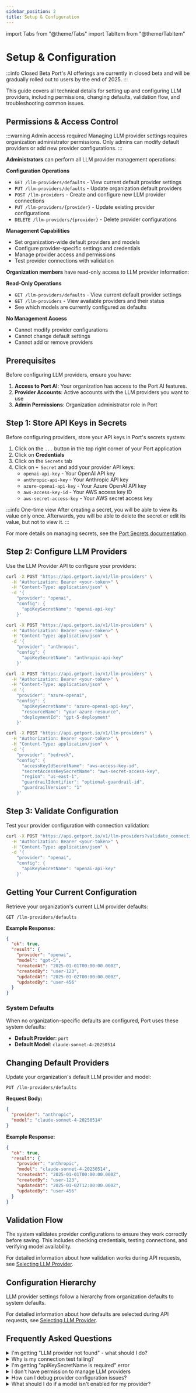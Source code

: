 ```yaml
---
sidebar_position: 2
title: Setup & Configuration
---
```


import Tabs from "@theme/Tabs"
import TabItem from "@theme/TabItem"

# Setup & Configuration

:::info Closed Beta
Port's AI offerings are currently in closed beta and will be gradually rolled out to users by the end of 2025.
:::

This guide covers all technical details for setting up and configuring LLM providers, including permissions, changing defaults, validation flow, and troubleshooting common issues.

## Permissions & Access Control

:::warning Admin access required
Managing LLM provider settings requires organization administrator permissions. Only admins can modify default providers or add new provider configurations.
:::

<Tabs groupId="user-permissions" queryString>
<TabItem value="admin" label="Admin Users">

**Administrators** can perform all LLM provider management operations:

**Configuration Operations**
- `GET /llm-providers/defaults` - View current default provider settings
- `PUT /llm-providers/defaults` - Update organization default providers
- `POST /llm-providers` - Create and configure new LLM provider connections
- `PUT /llm-providers/{provider}` - Update existing provider configurations
- `DELETE /llm-providers/{provider}` - Delete provider configurations

**Management Capabilities**
- Set organization-wide default providers and models
- Configure provider-specific settings and credentials
- Manage provider access and permissions
- Test provider connections with validation

</TabItem>
<TabItem value="member" label="Organization Members">

**Organization members** have read-only access to LLM provider information:

**Read-Only Operations**
- `GET /llm-providers/defaults` - View current default provider settings
- `GET /llm-providers` - View available providers and their status
- See which models are currently configured as defaults

**No Management Access**
- Cannot modify provider configurations
- Cannot change default settings
- Cannot add or remove providers

</TabItem>
</Tabs>

## Prerequisites

Before configuring LLM providers, ensure you have:

1. **Access to Port AI**: Your organization has access to the Port AI features.
2. **Provider Accounts**: Active accounts with the LLM providers you want to use
3. **Admin Permissions**: Organization administrator role in Port

## Step 1: Store API Keys in Secrets

Before configuring providers, store your API keys in Port's secrets system:

1. Click on the `...` button in the top right corner of your Port application
2. Click on **Credentials**
3. Click on the `Secrets` tab
4. Click on `+ Secret` and add your provider API keys:
   - `openai-api-key` - Your OpenAI API key
   - `anthropic-api-key` - Your Anthropic API key  
   - `azure-openai-api-key` - Your Azure OpenAI API key
   - `aws-access-key-id` - Your AWS access key ID
   - `aws-secret-access-key` - Your AWS secret access key

:::info One-time view
After creating a secret, you will be able to view its value only once. Afterwards, you will be able to delete the secret or edit its value, but not to view it.
:::

For more details on managing secrets, see the [Port Secrets documentation](/sso-rbac/port-secrets).

## Step 2: Configure LLM Providers

Use the LLM Provider API to configure your providers:

<Tabs groupId="provider-setup" queryString>
<TabItem value="openai" label="OpenAI">

```bash
curl -X POST "https://api.getport.io/v1/llm-providers" \
  -H "Authorization: Bearer <your-token>" \
  -H "Content-Type: application/json" \
  -d '{
    "provider": "openai",
    "config": {
      "apiKeySecretName": "openai-api-key"
    }'
```

</TabItem>
<TabItem value="anthropic" label="Anthropic">

```bash
curl -X POST "https://api.getport.io/v1/llm-providers" \
  -H "Authorization: Bearer <your-token>" \
  -H "Content-Type: application/json" \
  -d '{
    "provider": "anthropic",
    "config": {
      "apiKeySecretName": "anthropic-api-key"
    }'
```

</TabItem>
<TabItem value="azure" label="Azure OpenAI">

```bash
curl -X POST "https://api.getport.io/v1/llm-providers" \
  -H "Authorization: Bearer <your-token>" \
  -H "Content-Type: application/json" \
  -d '{
    "provider": "azure-openai",
    "config": {
      "apiKeySecretName": "azure-openai-api-key",
      "resourceName": "your-azure-resource",
      "deploymentId": "gpt-5-deployment"
    }'
```

</TabItem>
<TabItem value="bedrock" label="AWS Bedrock">

```bash
curl -X POST "https://api.getport.io/v1/llm-providers" \
  -H "Authorization: Bearer <your-token>" \
  -H "Content-Type: application/json" \
  -d '{
    "provider": "bedrock",
    "config": {
      "accessKeyIdSecretName": "aws-access-key-id",
      "secretAccessKeySecretName": "aws-secret-access-key",
      "region": "us-east-1",
      "guardrailIdentifier": "optional-guardrail-id",
      "guardrailVersion": "1"
    }'
```

</TabItem>
</Tabs>

## Step 3: Validate Configuration

Test your provider configuration with connection validation:

```bash
curl -X POST "https://api.getport.io/v1/llm-providers?validate_connection=true" \
  -H "Authorization: Bearer <your-token>" \
  -H "Content-Type: application/json" \
  -d '{
    "provider": "openai",
    "config": {
      "apiKeySecretName": "openai-api-key"
    }'
```

## Getting Your Current Configuration

Retrieve your organization's current LLM provider defaults:

```http
GET /llm-providers/defaults
```

**Example Response:**
```json
{
  "ok": true,
  "result": {
    "provider": "openai",
    "model": "gpt-5",
    "createdAt": "2025-01-01T00:00:00.000Z",
    "createdBy": "user-123",
    "updatedAt": "2025-01-02T00:00:00.000Z",
    "updatedBy": "user-456"
  }
}
```

### System Defaults

When no organization-specific defaults are configured, Port uses these system defaults:
- **Default Provider**: `port`
- **Default Model**: `claude-sonnet-4-20250514`

## Changing Default Providers

Update your organization's default LLM provider and model:

```http
PUT /llm-providers/defaults
```

**Request Body:**
```json
{
  "provider": "anthropic",
  "model": "claude-sonnet-4-20250514"
}
```

**Example Response:**
```json
{
  "ok": true,
  "result": {
    "provider": "anthropic",
    "model": "claude-sonnet-4-20250514",
    "createdAt": "2025-01-01T00:00:00.000Z",
    "createdBy": "user-123",
    "updatedAt": "2025-01-02T12:00:00.000Z",
    "updatedBy": "user-456"
  }
}
```

## Validation Flow

The system validates provider configurations to ensure they work correctly before saving. This includes checking credentials, testing connections, and verifying model availability.

For detailed information about how validation works during API requests, see [Selecting LLM Provider](/ai-interfaces/port-ai/llm-providers-management/selecting-llm-provider#provider-validation).

## Configuration Hierarchy

LLM provider settings follow a hierarchy from organization defaults to system defaults. 

For detailed information about how defaults are selected during API requests, see [Selecting LLM Provider](/ai-interfaces/port-ai/llm-providers-management/selecting-llm-provider#default-provider-selection).

## Frequently Asked Questions

<details>
<summary>I'm getting "LLM provider not found" - what should I do?</summary>

This error occurs when trying to use a provider that hasn't been configured:

```json
{
  "ok": false,
  "error": {
    "name": "LLMProviderNotFoundError",
    "message": "LLM provider 'openai' not found for organization"
  }
}
```

**Solution**: Create the provider configuration first using the steps above, or contact your organization administrator.

</details>

<details>
<summary>Why is my connection test failing?</summary>

Connection test failures usually indicate credential or configuration issues:

```json
{
  "ok": false,
  "error": {
    "name": "LLMProviderModelTestError",
    "message": "Connection test failed for provider 'openai'",
    "details": {
      "testedModels": {
        "gpt-5": { "isValid": false, "message": "Invalid API key" }
      }
    }
  }
}
```

**Solution**: 
- Verify your API key is correct and stored properly in secrets
- Ensure the API key has the required permissions for your provider
- Check if your provider account has sufficient quota/credits

</details>

<details>
<summary>I'm getting "apiKeySecretName is required" error</summary>

This indicates missing required configuration parameters:

```json
{
  "ok": false,
  "error": {
    "name": "LLMProviderInvalidConfigError", 
    "message": "apiKeySecretName is required"
  }
}
```

**Solution**: Check the provider-specific configuration requirements in the setup steps above and ensure all required fields are provided.

</details>

<details>
<summary>I don't have permission to manage LLM providers</summary>

```json
{
  "name": "llm_provider_manage_forbidden",
  "message": "You do not have permission to manage LLM providers"
}
```

**Solution**: Only organization administrators can manage LLM providers. Contact your admin to get the necessary permissions or ask them to configure the providers for you.

</details>

<details>
<summary>How can I debug provider configuration issues?</summary>

Here are useful debugging tips:

- **Check Logs**: Monitor AI invocation logs for detailed error messages
- **Validate Secrets**: Ensure API keys are stored correctly in Port's secrets system
- **Test Connection**: Use `validate_connection=true` parameter when creating providers
- **Verify Permissions**: Ensure your provider API keys have the required permissions
- **Check Quotas**: Monitor usage limits and billing status for external providers
- **Provider Status**: Check if your external provider service is experiencing outages

</details>

<details>
<summary>What should I do if a model isn't enabled for my provider?</summary>

```json
{
  "ok": false,
  "error": {
    "name": "LLMProviderModelNotEnabledError",
    "message": "Model 'gpt-5' is not enabled for provider 'openai'"
  }
}
```

**Solution**: This usually means the model needs to be enabled in your provider configuration. Contact your organization administrator to enable the specific model for your provider.

</details>
